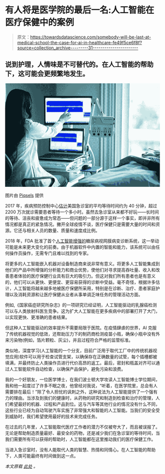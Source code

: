 # 有人将是医学院的最后一名:人工智能在医疗保健中的案例

> 原文：<https://towardsdatascience.com/somebody-will-be-last-at-medical-school-the-case-for-ai-in-healthcare-fe49f5ce6f8f?source=collection_archive---------31----------------------->

## 说到护理，人情味是不可替代的。在人工智能的帮助下，这可能会更频繁地发生。

![](img/980ddf0e9df7d52cf951cb55175d48fc.png)

图片由 [Piqsels](https://www.piqsels.com/en/public-domain-photo-jsyzy) 提供

2017 年，疾病预防控制中心[估计](https://www.cdc.gov/nchs/data/nhamcs/web_tables/2017_ed_web_tables-508.pdf)美国急诊室的平均等待时间约为 40 分钟，超过 2200 万次就诊需要患者等待一个多小时。虽然去急诊室从来都不好玩——长时间的等待、沮丧和疲惫成为常态——但问题的一部分源于这样一个事实，即并非所有情况都是真正的紧急情况。撇开全球疫情不谈，医疗保健只是需要大量的时间和资源。它还与相关人员的数量、质量和速度成比例。

2018 年，FDA 批准了首个[人工智能增强的](https://eyewire.news/articles/fda-permits-marketing-of-ai-based-device-to-detect-certain-diabetes-related-eye-problems/)糖尿病视网膜病变诊断系统，这一举动可能是未来更大变化的前奏。由于机器软件中内置的智能和能力，该系统可以由任何操作员操作，无需专门且难以找到的专家。

将更多的人工智能嵌入机器对设备制造商来说非常有意义。将更多人工智能集成到他们的产品中所增强的分析能力和商业优势，使他们对寻求提高吞吐量、收入和改善患者体验的医疗保健行业具有巨大的吸引力。但这对我们所有患者也是有意义的，他们可以从更快、更便宜、更容易获得的诊断中受益。毫不奇怪，根据许多估计，人工智能将越来越多地被医疗保健所采用，特别是在诊断、治疗、患者家庭护理以及消耗资源和让医疗保健从业者从事单调乏味任务的管理活动方面。

例如,《国家癌症研究所杂志》的一项研究已经证明，人工智能驱动的乳腺癌检测可以与人类放射科医生竞争。这为扩大人工智能在更多疾病中的部署打开了大门，以实现更快、更准确的患者结果。

但这种人工智能驱动的效率提升不需要局限于医院。在疫情肆虐的世界，AI 克服了传统机器视觉的低效，还帮助压力下的制药商检测疫苗小瓶，确保小瓶中没有外来污染物(例如，箔片颗粒、灰尘)，并且过程符合严格的监管标准。

类似地，深度学习(人工智能的一个分支，目前广泛用于取代工厂中的传统机器视觉应用)软件可以用于检查试管支架，以确保存在正确数量的试管，每个插槽都被填满，并最终防止人类操作员进行代价高昂的返工。最后，密封和瓶盖对齐可以通过人工智能软件自动检查，以确保产品保护，避免污染和浪费。

我的一个好朋友，一位医学博士，在我们波士顿大学攻读人工智能博士学位期间，我和他一起度过了许多不眠之夜，他曾经对我说，“听着，在医学院里，总会有人需要排在最后！”除了令人担忧的讽刺之外，这种说法为人工智能提供了一个强有力的理由。当涉及到我们的健康时，从药物的研究和制造到检查和治疗的管理，人们希望最好的机器、过程和产品到位。这与汽车等其他行业的情况没有什么不同，这些行业已经为自动驾驶汽车实施了非常强大和智能的人工智能。当我们的安全受到威胁时，我们希望使用最好的技术来完成任务。

在过去的几年里，人工智能取代医疗工作者的潜力不仅被夸大了，而且被误报了。无论是帮助制造质量最好、最安全的药物，还是减少我们在急诊室的等待时间，当我们需要所有可以获得的帮助时，人工智能都在这里推动我们的医疗保健工作。

当进入急诊室时，没有人能取代人类的智慧、热情和同情心。在人工智能的帮助下，人类可能最终有时间做到这一点。

*本文原载* [*此处*](https://www.healthcarebusinesstoday.com/how-ai-is-revolutionizing-pharma-manufacturing/) *。*